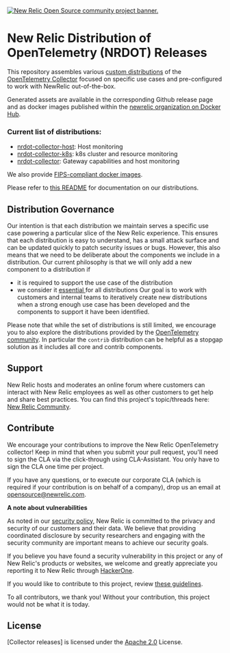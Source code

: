 <a href="https://opensource.newrelic.com/oss-category/#community-project"><picture><source media="(prefers-color-scheme: dark)" srcset="https://github.com/newrelic/opensource-website/raw/main/src/images/categories/dark/Community_Project.png"><source media="(prefers-color-scheme: light)" srcset="https://github.com/newrelic/opensource-website/raw/main/src/images/categories/Community_Project.png"><img alt="New Relic Open Source community project banner." src="https://github.com/newrelic/opensource-website/raw/main/src/images/categories/Community_Project.png"></picture></a>

# New Relic Distribution of OpenTelemetry (NRDOT) Releases 

This repository assembles various [custom distributions](https://opentelemetry.io/docs/collector/distributions/#custom-distributions) of the [OpenTelemetry Collector](https://opentelemetry.io/docs/collector/) focused on specific use cases and pre-configured to work with NewRelic out-of-the-box.

Generated assets are available in the corresponding Github release page and as docker images published within the [newrelic organization on Docker Hub](https://hub.docker.com/u/newrelic).

### Current list of distributions:

- [nrdot-collector-host](./distributions/nrdot-collector-host/): Host monitoring
- [nrdot-collector-k8s](./distributions/nrdot-collector-k8s/): k8s cluster and resource monitoring
- [nrdot-collector](./distributions/nrdot-collector): Gateway capabilities and host monitoring

We also provide [FIPS-compliant docker images](../fips/README.md).

Please refer to [this README](./distributions/README.md) for documentation on our distributions.

## Distribution Governance
Our intention is that each distribution we maintain serves a specific use case powering a particular slice of the New Relic experience. This ensures that each distribution is easy to understand, has a small attack surface and can be updated quickly to patch security issues or bugs.
However, this also means that we need to be deliberate about the components we include in a distribution. Our current
philosophy is that we will only add a new component to a distribution if
- it is required to support the use case of the distribution
- we consider it [essential ](./distributions/core-components.md) for all distributions
Our goal is to work with customers and internal teams to iteratively create new distributions when a strong enough use case has been developed and the components to support it have been identified.

Please note that while the set of distributions is still limited, we encourage you to also explore the distributions provided by the [OpenTelemetry community](https://github.com/open-telemetry/opentelemetry-collector-releases/tree/main/distributions). In particular the `contrib` distribution can be helpful as a stopgap solution as it includes all core and contrib components.

## Support

New Relic hosts and moderates an online forum where customers can interact with New Relic employees as well as other customers to get help and share best practices. You can find this project's topic/threads here: [New Relic Community](https://forum.newrelic.com).

## Contribute

We encourage your contributions to improve the New Relic OpenTelemetry collector! Keep in mind that when you submit your pull request, you'll need to sign the CLA via the click-through using CLA-Assistant. You only have to sign the CLA one time per project.

If you have any questions, or to execute our corporate CLA (which is required if your contribution is on behalf of a company), drop us an email at opensource@newrelic.com.

**A note about vulnerabilities**

As noted in our [security policy](../../security/policy), New Relic is committed to the privacy and security of our customers and their data. We believe that providing coordinated disclosure by security researchers and engaging with the security community are important means to achieve our security goals.

If you believe you have found a security vulnerability in this project or any of New Relic's products or websites, we welcome and greatly appreciate you reporting it to New Relic through [HackerOne](https://hackerone.com/newrelic).

If you would like to contribute to this project, review [these guidelines](./CONTRIBUTING.md).

To all contributors, we thank you!  Without your contribution, this project would not be what it is today.

## License
[Collector releases] is licensed under the [Apache 2.0](http://apache.org/licenses/LICENSE-2.0.txt) License.
